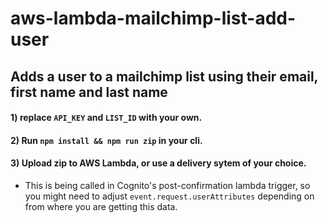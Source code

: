 # aws-lambda-mailchimp-list-add-user

## Adds a user to a mailchimp list using their email, first name and last name

#### 1) replace `API_KEY` and `LIST_ID` with your own.
#### 2) Run `npm install && npm run zip` in your cli.
#### 3) Upload zip to AWS Lambda, or use a delivery sytem of your choice.

* This is being called in Cognito's post-confirmation lambda trigger, so you might need to adjust `event.request.userAttributes` depending on from where you are getting this data.
